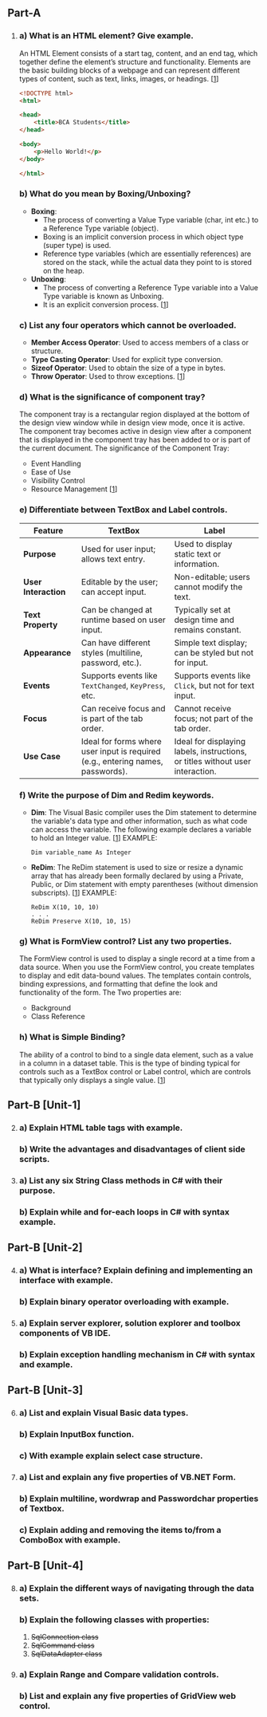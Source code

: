 ## Part-A

1.  ### a) What is an HTML element? Give example.
      An HTML Element consists of a start tag, content, and an end tag, which together define the element’s structure and functionality. Elements are the basic building blocks of a webpage and can represent different types of content, such as text, links, images, or headings. [[1](https://www.geeksforgeeks.org/html-elements/)]

      ```HTML
      <!DOCTYPE html>
      <html>
      
      <head>
          <title>BCA Students</title>
      </head>
      
      <body>
          <p>Hello World!</p>
      </body>
      
      </html>
      ```

    ### b) What do you mean by Boxing/Unboxing?
      - **Boxing**:
         - The process of converting a Value Type variable (char, int etc.) to a Reference Type variable (object).
         - Boxing is an implicit conversion process in which object type (super type) is used.
         - Reference type variables (which are essentially references) are stored on the stack, while the actual data they point to is stored on the heap.
      - **Unboxing**:
         - The process of converting a Reference Type variable into a Value Type variable is known as Unboxing.
         - It is an explicit conversion process. [[1](https://www.geeksforgeeks.org/c-sharp-boxing-unboxing/)]

    ### c) List any four operators which cannot be overloaded.
      - **Member Access Operator**: Used to access members of a class or structure.
      - **Type Casting Operator**: Used for explicit type conversion.
      - **Sizeof Operator**: Used to obtain the size of a type in bytes.
      - **Throw Operator**: Used to throw exceptions. [[1](https://www.geeksforgeeks.org/c-sharp-operator-overloading/)]

    ### d) What is the significance of component tray?
      The component tray is a rectangular region displayed at the bottom of the design view window while in design view mode, once it is active. The component tray becomes active in design view after a component that is displayed in the component tray has been added to or is part of the current document. The significance of the Component Tray:
      - Event Handling
      - Ease of Use 
      - Visibility Control
      - Resource Management [[1](https://learn.microsoft.com/en-us/dotnet/api/system.windows.forms.design.componenttray?view=windowsdesktop-9.0)]

    ### e) Differentiate between TextBox and Label controls.
      | Feature                | TextBox                                      | Label                                      |
      |------------------------|----------------------------------------------|--------------------------------------------|
      | **Purpose**            | Used for user input; allows text entry.     | Used to display static text or information.|
      | **User  Interaction**   | Editable by the user; can accept input.     | Non-editable; users cannot modify the text.|
      | **Text Property**      | Can be changed at runtime based on user input. | Typically set at design time and remains constant.|
      | **Appearance**         | Can have different styles (multiline, password, etc.). | Simple text display; can be styled but not for input.|
      | **Events**             | Supports events like `TextChanged`, `KeyPress`, etc. | Supports events like `Click`, but not for text input.|
      | **Focus**              | Can receive focus and is part of the tab order. | Cannot receive focus; not part of the tab order.|
      | **Use Case**           | Ideal for forms where user input is required (e.g., entering names, passwords). | Ideal for displaying labels, instructions, or titles without user interaction. |

    ### f) Write the purpose of Dim and Redim keywords.
      - **Dim**: The Visual Basic compiler uses the Dim statement to determine the variable's data type and other information, such as what code can access the variable. The following example declares a variable to hold an Integer value. [[1](https://learn.microsoft.com/en-us/dotnet/visual-basic/language-reference/statements/dim-statement)]
      EXAMPLE: 
         ```VB
         Dim variable_name As Integer
         ```
      - **ReDim**: The ReDim statement is used to size or resize a dynamic array that has already been formally declared by using a Private, Public, or Dim statement with empty parentheses (without dimension subscripts). [[1](https://learn.microsoft.com/en-us/office/vba/language/reference/user-interface-help/redim-statement)] 
      EXAMPLE:
         ```VB
         ReDim X(10, 10, 10) 
         . . . 
         ReDim Preserve X(10, 10, 15)
         ```

    ### g) What is FormView control? List any two properties.
      The FormView control is used to display a single record at a time from a data source. When you use the FormView control, you create templates to display and edit data-bound values. The templates contain controls, binding expressions, and formatting that define the look and functionality of the form. The Two properties are:
      - Background
      - Class Reference 

    ### h) What is Simple Binding?
      The ability of a control to bind to a single data element, such as a value in a column in a dataset table. This is the type of binding typical for controls such as a TextBox control or Label control, which are controls that typically only displays a single value. [[1](https://learn.microsoft.com/en-us/dotnet/desktop/winforms/data-binding-and-windows-forms?view=netframeworkdesktop-4.8)]

## Part-B [Unit-1]

2. ### a) Explain HTML table tags with example.
   ### b) Write the advantages and disadvantages of client side scripts.
3. ### a) List any six String Class methods in C# with their purpose.
   ### b) Explain while and for-each loops in C# with syntax example.

## Part-B [Unit-2]

4. ### a) What is interface? Explain defining and implementing an interface with example.
   ### b) Explain binary operator overloading with example.
5. ### a) Explain server explorer, solution explorer and toolbox components of VB IDE.
   ### b) Explain exception handling mechanism in C# with syntax and example.

## Part-B [Unit-3]

6. ### a) List and explain Visual Basic data types.
   ### b) Explain InputBox function.
   ### c) With example explain select case structure.
7. ### a) List and explain any five properties of VB.NET Form.
   ### b) Explain multiline, wordwrap and Passwordchar properties of Textbox.
   ### c) Explain adding and removing the items to/from a ComboBox with example.

## Part-B [Unit-4]

8. ### a) Explain the different ways of navigating through the data sets.
   ### b) Explain the following classes with properties:
    1. ~~SqlConnection class~~
    2. ~~SqlCommand class~~
    3. ~~SqlDataAdapter class~~
9. ### a) Explain Range and Compare validation controls.
   ### b) List and explain any five properties of GridView web control.
   